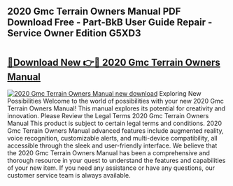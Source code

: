 ## 2020 Gmc Terrain Owners Manual PDF Download Free - Part-BkB User Guide Repair - Service Owner Edition G5XD3

# <h2><a href="http://bc11557.oget.top/?id=2020+Gmc+Terrain+Owners+Manual">🔗Download New 👉🔴 2020 Gmc Terrain Owners Manual</a></h2>

[![2020 Gmc Terrain Owners Manual new download](https://i.imgur.com/5g1atiW.png)](http://bc11557.oget.top/?id=2020+Gmc+Terrain+Owners+Manual)
Exploring New Possibilities Welcome to the world of possibilities with your new 2020 Gmc Terrain Owners Manual! This manual explores its potential for creativity and innovation. Please Review the Legal Terms 2020 Gmc Terrain Owners Manual This product is subject to certain legal terms and conditions. 2020 Gmc Terrain Owners Manual advanced features include augmented reality, voice recognition, customizable alerts, and multi-device compatibility, all accessible through the sleek and user-friendly interface. We believe that the 2020 Gmc Terrain Owners Manual has been a comprehensive and thorough resource in your quest to understand the features and capabilities of your new item. If you need any assistance or have any questions, our customer service team is always available.
